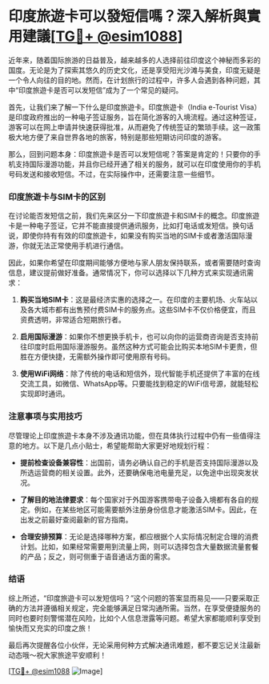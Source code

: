 # 印度旅遊卡可以發短信嗎？深入解析與實用建議[[TG💪+ @esim1088](https://t.me/s/esim1088)]

近年来，随着国际旅游的日益普及，越来越多的人选择前往印度这个神秘而多彩的国度。无论是为了探索其悠久的历史文化，还是享受阳光沙滩与美食，印度无疑是一个令人向往的目的地。然而，在计划旅行的过程中，许多人会遇到各种问题，其中“印度旅遊卡是否可以发短信”成为了一个常见的疑问。

首先，让我们来了解一下什么是印度旅遊卡。印度旅遊卡（India e-Tourist Visa）是印度政府推出的一种电子签证服务，旨在简化游客的入境流程。通过这种签证，游客可以在网上申请并快速获得批准，从而避免了传统签证的繁琐手续。这一政策极大地方便了来自世界各地的旅客，特别是那些短期访问印度的游客。

那么，回到问题本身：印度旅遊卡是否可以发短信呢？答案是肯定的！只要你的手机支持国际漫游功能，并且你已经开通了相关的服务，就可以在印度使用你的手机号码发送和接收短信。不过，在实际操作中，还需要注意一些细节。

### 印度旅遊卡与SIM卡的区别

在讨论能否发短信之前，我们先来区分一下印度旅遊卡和SIM卡的概念。印度旅遊卡是一种电子签证，它并不能直接提供通讯服务，比如打电话或发短信。换句话说，即使你持有有效的印度旅遊卡，如果没有购买当地的SIM卡或者激活国际漫游，你就无法正常使用手机进行通信。

因此，如果你希望在印度期间能够方便地与家人朋友保持联系，或者需要随时查询信息，建议提前做好准备。通常情况下，你可以选择以下几种方式来实现通讯需求：

1. **购买当地SIM卡**：这是最经济实惠的选择之一。在印度的主要机场、火车站以及各大城市都有出售预付费SIM卡的服务点。这些SIM卡不仅价格便宜，而且资费透明，非常适合短期旅行者。
   
2. **启用国际漫游**：如果你不想更换手机卡，也可以向你的运营商咨询是否支持前往印度时启用国际漫游服务。虽然这种方式可能会比购买本地SIM卡更贵，但胜在方便快捷，无需额外操作即可使用原有号码。

3. **使用WiFi网络**：除了传统的电话和短信外，现代智能手机还提供了丰富的在线交流工具，如微信、WhatsApp等。只要能找到稳定的WiFi信号源，就能轻松实现即时通讯。

### 注意事项与实用技巧

尽管理论上印度旅遊卡本身不涉及通讯功能，但在具体执行过程中仍有一些值得注意的地方。以下是几点小贴士，希望能帮助大家更好地规划行程：

- **提前检查设备兼容性**：出国前，请务必确认自己的手机是否支持国际漫游以及所选运营商的相关设置。此外，还要确保电池电量充足，以免途中出现突发状况。
  
- **了解目的地法律要求**：每个国家对于外国游客携带电子设备入境都有各自的规定。例如，在某些地区可能需要额外注册身份信息才能激活SIM卡。因此，在出发之前最好查阅最新的官方指南。
  
- **合理安排预算**：无论是选择哪种方案，都应根据个人实际情况制定合理的消费计划。比如，如果经常需要用到流量上网，则可以选择包含大量数据流量套餐的产品；反之，则可侧重于语音通话方面的需求。

### 结语

综上所述，“印度旅遊卡可以发短信吗？”这个问题的答案显而易见——只要采取正确的方法并遵循相关规定，完全能够满足日常沟通所需。当然，在享受便捷服务的同时也要时刻警惕潜在风险，比如个人信息泄露等问题。希望大家都能顺利享受到愉快而又充实的印度之旅！

最后再次提醒各位小伙伴，无论采用何种方式解决通讯难题，都不要忘记关注最新动态哦～祝大家旅途平安顺利！

[[TG💪+ @esim1088](https://t.me/s/esim1088) ![Image](https://i.postimg.cc/4NQfJmqS/Snipaste-2025-05-13-00-14-12.png)]